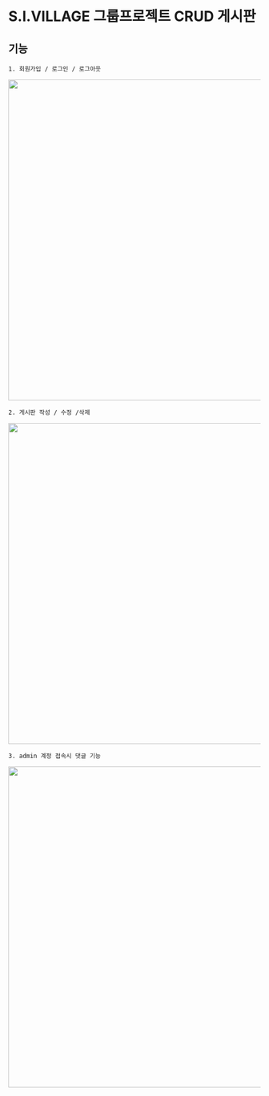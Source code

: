 # S.I.VILLAGE 그룹프로젝트 CRUD 게시판

  ## 기능
    1. 회원가입 / 로그인 / 로그아웃 
<p align="center">
  <img src="https://user-images.githubusercontent.com/107599536/210616123-2e47990b-a145-4839-adb8-    23253293a20f.gif" width="640">
</p>


    2. 게시판 작성 / 수정 /삭제 
<p align="center">
  <img src="https://user-images.githubusercontent.com/107599536/210617104-2acbd227-8337-4cbe-a36c-275cbce88438.gif" width="640">
</p>


    3. admin 계정 접속시 댓글 기능
<p align="center">
  <img src="https://user-images.githubusercontent.com/107599536/210617303-e41d371c-0889-44f5-853e-f0d3edbe34a9.gif" width="640">
</p>

